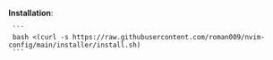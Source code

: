 **Installation**:

     ```
     bash <(curl -s https://raw.githubusercontent.com/roman009/nvim-config/main/installer/install.sh)
     ```

